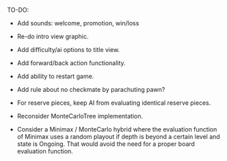 TO-DO:

- Add sounds: welcome, promotion, win/loss

- Re-do intro view graphic.

- Add difficulty/ai options to title view.

- Add forward/back action functionality.

- Add ability to restart game.

- Add rule about no checkmate by parachuting pawn?

- For reserve pieces, keep AI from evaluating identical reserve pieces.

- Reconsider MonteCarloTree implementation.

- Consider a Minimax / MonteCarlo hybrid where the evaluation function of Minimax
uses a random playout if depth is beyond a certain level and state is Ongoing. That would
avoid the need for a proper board evaluation function.
